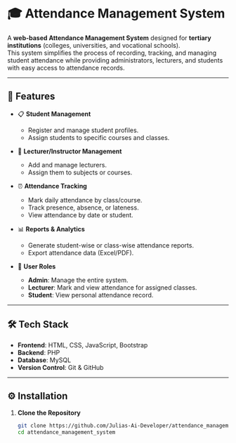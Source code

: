 # 🎓 Attendance Management System

A **web-based Attendance Management System** designed for **tertiary institutions** (colleges, universities, and vocational schools).  
This system simplifies the process of recording, tracking, and managing student attendance while providing administrators, lecturers, and students with easy access to attendance records.

---

## 🚀 Features

- 📋 **Student Management**
  - Register and manage student profiles.
  - Assign students to specific courses and classes.

- 🏫 **Lecturer/Instructor Management**
  - Add and manage lecturers.
  - Assign them to subjects or courses.

- ⏰ **Attendance Tracking**
  - Mark daily attendance by class/course.
  - Track presence, absence, or lateness.
  - View attendance by date or student.

- 📊 **Reports & Analytics**
  - Generate student-wise or class-wise attendance reports.
  - Export attendance data (Excel/PDF).

- 🔐 **User Roles**
  - **Admin**: Manage the entire system.
  - **Lecturer**: Mark and view attendance for assigned classes.
  - **Student**: View personal attendance record.

---

## 🛠️ Tech Stack

- **Frontend**: HTML, CSS, JavaScript, Bootstrap  
- **Backend**: PHP  
- **Database**: MySQL  
- **Version Control**: Git & GitHub  

---

## ⚙️ Installation

1. **Clone the Repository**
   ```bash
   git clone https://github.com/Julias-Ai-Developer/attendance_management_system.git
   cd attendance_management_system
